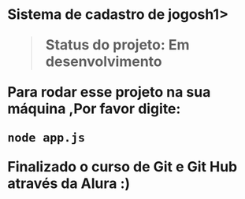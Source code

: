 <h1>Sistema de cadastro de jogosh1>

> Status do projeto: Em desenvolvimento

Para rodar esse projeto na sua máquina ,Por favor digite:

```
node app.js
```

Finalizado o curso de Git e Git Hub através da Alura :)